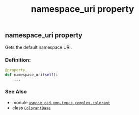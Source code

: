 ﻿---
title: namespace_uri property
second_title: Aspose.CAD for Python via .NET API References
description: 
type: docs
weight: 60
url: /python-net/aspose.cad.xmp.types.complex.colorant/colorantbase/namespace_uri/
is_root: false
---

## namespace_uri property


Gets the default namespace URI.
### Definition:
```python
@property
def namespace_uri(self):
    ...
```

### See Also
* module [`aspose.cad.xmp.types.complex.colorant`](../../)
* class [`ColorantBase`](/cad/python-net/aspose.cad.xmp.types.complex.colorant/colorantbase)
